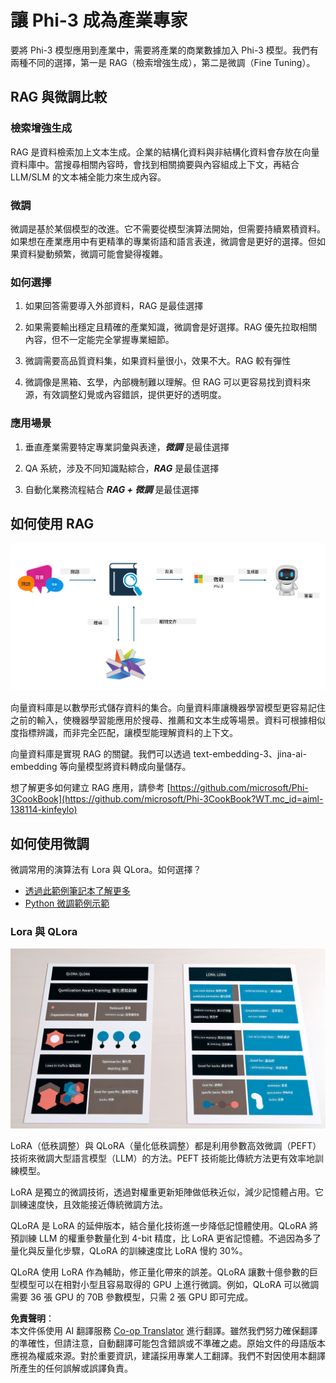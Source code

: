 <!--
CO_OP_TRANSLATOR_METADATA:
{
  "original_hash": "743d7e9cb9c4e8ea642d77bee657a7fa",
  "translation_date": "2025-05-08T05:19:51+00:00",
  "source_file": "md/03.FineTuning/LetPhi3gotoIndustriy.md",
  "language_code": "tw"
}
-->
# **讓 Phi-3 成為產業專家**

要將 Phi-3 模型應用到產業中，需要將產業的商業數據加入 Phi-3 模型。我們有兩種不同的選擇，第一是 RAG（檢索增強生成），第二是微調（Fine Tuning）。

## **RAG 與微調比較**

### **檢索增強生成**

RAG 是資料檢索加上文本生成。企業的結構化資料與非結構化資料會存放在向量資料庫中。當搜尋相關內容時，會找到相關摘要與內容組成上下文，再結合 LLM/SLM 的文本補全能力來生成內容。

### **微調**

微調是基於某個模型的改進。它不需要從模型演算法開始，但需要持續累積資料。如果想在產業應用中有更精準的專業術語和語言表達，微調會是更好的選擇。但如果資料變動頻繁，微調可能會變得複雜。

### **如何選擇**

1. 如果回答需要導入外部資料，RAG 是最佳選擇

2. 如果需要輸出穩定且精確的產業知識，微調會是好選擇。RAG 優先拉取相關內容，但不一定能完全掌握專業細節。

3. 微調需要高品質資料集，如果資料量很小，效果不大。RAG 較有彈性

4. 微調像是黑箱、玄學，內部機制難以理解。但 RAG 可以更容易找到資料來源，有效調整幻覺或內容錯誤，提供更好的透明度。

### **應用場景**

1. 垂直產業需要特定專業詞彙與表達，***微調*** 是最佳選擇

2. QA 系統，涉及不同知識點綜合，***RAG*** 是最佳選擇

3. 自動化業務流程結合 ***RAG + 微調*** 是最佳選擇

## **如何使用 RAG**

![rag](../../../../translated_images/rag.2014adc59e6f6007bafac13e800a6cbc3e297fbb9903efe20a93129bd13987e9.tw.png)

向量資料庫是以數學形式儲存資料的集合。向量資料庫讓機器學習模型更容易記住之前的輸入，使機器學習能應用於搜尋、推薦和文本生成等場景。資料可根據相似度指標辨識，而非完全匹配，讓模型能理解資料的上下文。

向量資料庫是實現 RAG 的關鍵。我們可以透過 text-embedding-3、jina-ai-embedding 等向量模型將資料轉成向量儲存。

想了解更多如何建立 RAG 應用，請參考 [https://github.com/microsoft/Phi-3CookBook](https://github.com/microsoft/Phi-3CookBook?WT.mc_id=aiml-138114-kinfeylo)

## **如何使用微調**

微調常用的演算法有 Lora 與 QLora。如何選擇？
- [透過此範例筆記本了解更多](../../../../code/04.Finetuning/Phi_3_Inference_Finetuning.ipynb)
- [Python 微調範例示範](../../../../code/04.Finetuning/FineTrainingScript.py)

### **Lora 與 QLora**

![lora](../../../../translated_images/qlora.e6446c988ee04ca08807488bb7d9e2c0ea7ef4af9d000fc6d13032b4ac2de18d.tw.png)

LoRA（低秩調整）與 QLoRA（量化低秩調整）都是利用參數高效微調（PEFT）技術來微調大型語言模型（LLM）的方法。PEFT 技術能比傳統方法更有效率地訓練模型。

LoRA 是獨立的微調技術，透過對權重更新矩陣做低秩近似，減少記憶體占用。它訓練速度快，且效能接近傳統微調方法。

QLoRA 是 LoRA 的延伸版本，結合量化技術進一步降低記憶體使用。QLoRA 將預訓練 LLM 的權重參數量化到 4-bit 精度，比 LoRA 更省記憶體。不過因為多了量化與反量化步驟，QLoRA 的訓練速度比 LoRA 慢約 30%。

QLoRA 使用 LoRA 作為輔助，修正量化帶來的誤差。QLoRA 讓數十億參數的巨型模型可以在相對小型且容易取得的 GPU 上進行微調。例如，QLoRA 可以微調需要 36 張 GPU 的 70B 參數模型，只需 2 張 GPU 即可完成。

**免責聲明**：  
本文件係使用 AI 翻譯服務 [Co-op Translator](https://github.com/Azure/co-op-translator) 進行翻譯。雖然我們努力確保翻譯的準確性，但請注意，自動翻譯可能包含錯誤或不準確之處。原始文件的母語版本應視為權威來源。對於重要資訊，建議採用專業人工翻譯。我們不對因使用本翻譯所產生的任何誤解或誤譯負責。
